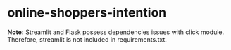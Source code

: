 # online-shoppers-intention
 **Note:** Streamlit and Flask possess dependencies issues with click module. Therefore, streamlit is not included in requirements.txt.   
